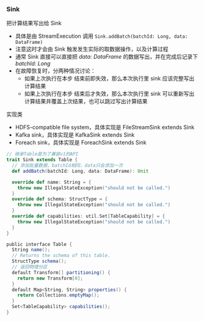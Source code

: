 ### Sink
把计算结果写出给 Sink
- 具体是由 StreamExecution 调用 `Sink.addBatch(batchId: Long, data: DataFrame)`
- 注意这时才会由 Sink 触发发生实际的取数据操作，以及计算过程
- 通常 Sink 直接可以直接把 _data: DataFrame_ 的数据写出，并在完成后记录下 _batchId: Long_
- 在故障恢复时，分两种情况讨论：
    - 如果上次执行在本步 结束前即失效，那么本次执行里 sink 应该完整写出计算结果
    - 如果上次执行在本步 结束后才失效，那么本次执行里 sink 可以重新写出计算结果并覆盖上次结果，也可以跳过写出计算结果

实现类
- HDFS-compatible file system，具体实现是 FileStreamSink extends Sink
- Kafka sink，具体实现是 KafkaSink extends Sink
- Foreach sink，具体实现是 ForeachSink extends Sink


```scala
// 继承Table是为了兼容v1的API
trait Sink extends Table {
  // 添加批量数据，batchId相同，data只会添加一次
  def addBatch(batchId: Long, data: DataFrame): Unit

  override def name: String = {
    throw new IllegalStateException("should not be called.")
  }
  override def schema: StructType = {
    throw new IllegalStateException("should not be called.")
  }
  override def capabilities: util.Set[TableCapability] = {
    throw new IllegalStateException("should not be called.")
  }
}
```

```scala
public interface Table {
  String name();
  // Returns the schema of this table. 
  StructType schema();
  // 返回物理分区
  default Transform[] partitioning() {
    return new Transform[0];
  }
  default Map<String, String> properties() {
    return Collections.emptyMap();
  }
  Set<TableCapability> capabilities();
}
```